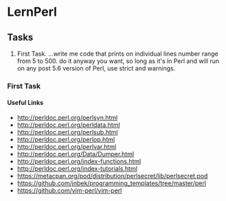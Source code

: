 # LernPerl
## Tasks
1. First Task.
...write me code that prints on individual lines number range from 5 to 500. do it anyway you want, so long as it's in Perl and will run on any post 5.6 version of Perl, use strict and warnings.

### First Task
#### Useful Links
* http://perldoc.perl.org/perlsyn.html
* http://perldoc.perl.org/perldata.html
* http://perldoc.perl.org/perlsub.html
* http://perldoc.perl.org/perlop.html
* http://perldoc.perl.org/perlvar.html
* http://perldoc.perl.org/Data/Dumper.html
* http://perldoc.perl.org/index-functions.html
* http://perldoc.perl.org/index-tutorials.html
* https://metacpan.org/pod/distribution/perlsecret/lib/perlsecret.pod
* https://github.com/jnbek/programming_templates/tree/master/perl
* https://github.com/vim-perl/vim-perl
